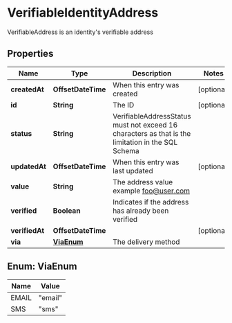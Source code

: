 

# VerifiableIdentityAddress

VerifiableAddress is an identity's verifiable address

## Properties

| Name | Type | Description | Notes |
|------------ | ------------- | ------------- | -------------|
|**createdAt** | **OffsetDateTime** | When this entry was created |  [optional] |
|**id** | **String** | The ID |  [optional] |
|**status** | **String** | VerifiableAddressStatus must not exceed 16 characters as that is the limitation in the SQL Schema |  |
|**updatedAt** | **OffsetDateTime** | When this entry was last updated |  [optional] |
|**value** | **String** | The address value  example foo@user.com |  |
|**verified** | **Boolean** | Indicates if the address has already been verified |  |
|**verifiedAt** | **OffsetDateTime** |  |  [optional] |
|**via** | [**ViaEnum**](#ViaEnum) | The delivery method |  |



## Enum: ViaEnum

| Name | Value |
|---- | -----|
| EMAIL | &quot;email&quot; |
| SMS | &quot;sms&quot; |



